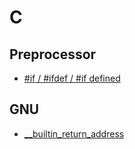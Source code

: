 # C

## Preprocessor
* [#if / #ifdef / #if defined](https://hdevstudy.tistory.com/181)

## GNU

* [__builtin_return_address](https://hdevstudy.tistory.com/150)
